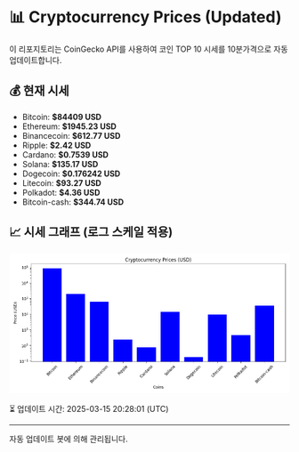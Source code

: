 
# 📊 Cryptocurrency Prices (Updated)

이 리포지토리는 CoinGecko API를 사용하여 코인 TOP 10 시세를 10분가격으로 자동 업데이트합니다.

## 💰 현재 시세
- Bitcoin: **$84409 USD**
- Ethereum: **$1945.23 USD**
- Binancecoin: **$612.77 USD**
- Ripple: **$2.42 USD**
- Cardano: **$0.7539 USD**
- Solana: **$135.17 USD**
- Dogecoin: **$0.176242 USD**
- Litecoin: **$93.27 USD**
- Polkadot: **$4.36 USD**
- Bitcoin-cash: **$344.74 USD**

## 📈 시세 그래프 (로그 스케일 적용)
![Crypto Prices](crypto_prices.png)

⏳ 업데이트 시간: 2025-03-15 20:28:01 (UTC)

---
자동 업데이트 봇에 의해 관리됩니다.
